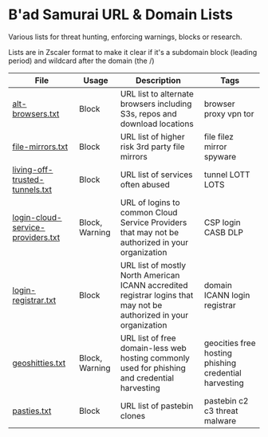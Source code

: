# B'ad Samurai URL & Domain Lists

Various lists for threat hunting, enforcing warnings, blocks or research.

Lists are in Zscaler format to make it clear if it's a subdomain block (leading period) and wildcard after the domain (the /)

|  File  |  Usage | Description  |  Tags  |
|--------|------------------|---------------|--------| 
| [alt-browsers.txt](./alt-browsers.txt) | Block | URL list to alternate browsers including S3s, repos and download locations | browser proxy vpn tor |
| [file-mirrors.txt](./file-mirrors.txt) | Block | URL list of higher risk 3rd party file mirrors | file filez mirror spyware |
| [living-off-trusted-tunnels.txt](./living-off-trusted-tunnels.txt) | Block | URL list of services often abused | tunnel LOTT LOTS | 
| [login-cloud-service-providers.txt](./login-cloud-service-providers.txt) | Block, Warning | URL of logins to common Cloud Service Providers that may not be authorized in your organization | CSP login CASB DLP | 
| [login-registrar.txt](./login-registrar.txt) | Block | URL list of mostly North American ICANN accredited registrar logins that may not be authorized in your organization | domain ICANN login registrar |
| [geoshitties.txt](./geoshitties.txt) | Block, Warning | URL list of free domain-less web hosting commonly used for phishing and credential harvesting | geocities free hosting phishing credential harvesting |
| [pasties.txt](./pasties.txt) | Block | URL list of pastebin clones | pastebin c2 c3 threat malware |
